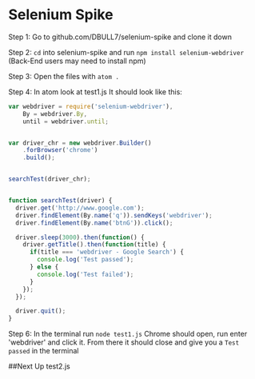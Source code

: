# Selenium Spike


Step 1: Go to github.com/DBULL7/selenium-spike and clone it down

Step 2: `cd` into selenium-spike and run `npm install selenium-webdriver`
(Back-End users may need to install npm)

Step 3: Open the files with `atom .`

Step 4: In atom look at test1.js
It should look like this:
```javascript
var webdriver = require('selenium-webdriver'),
    By = webdriver.By,
    until = webdriver.until;


var driver_chr = new webdriver.Builder()
    .forBrowser('chrome')
    .build();


searchTest(driver_chr);


function searchTest(driver) {
  driver.get('http://www.google.com');
  driver.findElement(By.name('q')).sendKeys('webdriver');
  driver.findElement(By.name('btnG')).click();

  driver.sleep(3000).then(function() {
    driver.getTitle().then(function(title) {
      if(title === 'webdriver - Google Search') {
        console.log('Test passed');
      } else {
        console.log('Test failed');
      }
    });
  });

  driver.quit();
}
```

Step 6: In the terminal run `node test1.js` Chrome should open, run enter 'webdriver' and click it. From there it should close and give you a `Test passed` in the terminal


##Next Up test2.js
